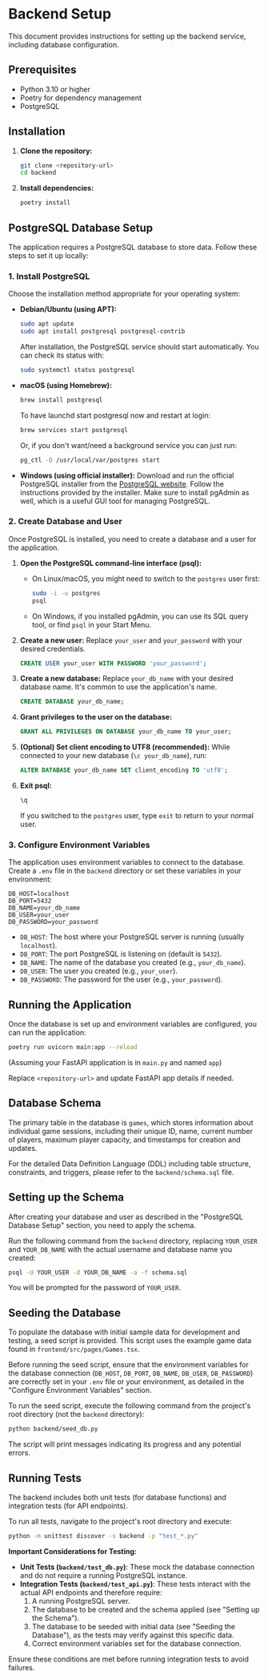 # Backend Setup

This document provides instructions for setting up the backend service, including database configuration.

## Prerequisites

- Python 3.10 or higher
- Poetry for dependency management
- PostgreSQL

## Installation

1. **Clone the repository:**
   ```bash
   git clone <repository-url>
   cd backend
   ```

2. **Install dependencies:**
   ```bash
   poetry install
   ```

## PostgreSQL Database Setup

The application requires a PostgreSQL database to store data. Follow these steps to set it up locally:

### 1. Install PostgreSQL

Choose the installation method appropriate for your operating system:

- **Debian/Ubuntu (using APT):**
  ```bash
  sudo apt update
  sudo apt install postgresql postgresql-contrib
  ```
  After installation, the PostgreSQL service should start automatically. You can check its status with:
  ```bash
  sudo systemctl status postgresql
  ```

- **macOS (using Homebrew):**
  ```bash
  brew install postgresql
  ```
  To have launchd start postgresql now and restart at login:
  ```bash
  brew services start postgresql
  ```
  Or, if you don't want/need a background service you can just run:
  ```bash
  pg_ctl -D /usr/local/var/postgres start
  ```

- **Windows (using official installer):**
  Download and run the official PostgreSQL installer from the [PostgreSQL website](https://www.postgresql.org/download/windows/). Follow the instructions provided by the installer. Make sure to install pgAdmin as well, which is a useful GUI tool for managing PostgreSQL.

### 2. Create Database and User

Once PostgreSQL is installed, you need to create a database and a user for the application.

1. **Open the PostgreSQL command-line interface (psql):**
   - On Linux/macOS, you might need to switch to the `postgres` user first:
     ```bash
     sudo -i -u postgres
     psql
     ```
   - On Windows, if you installed pgAdmin, you can use its SQL query tool, or find `psql` in your Start Menu.

2. **Create a new user:**
   Replace `your_user` and `your_password` with your desired credentials.
   ```sql
   CREATE USER your_user WITH PASSWORD 'your_password';
   ```

3. **Create a new database:**
   Replace `your_db_name` with your desired database name. It's common to use the application's name.
   ```sql
   CREATE DATABASE your_db_name;
   ```

4. **Grant privileges to the user on the database:**
   ```sql
   GRANT ALL PRIVILEGES ON DATABASE your_db_name TO your_user;
   ```

5. **(Optional) Set client encoding to UTF8 (recommended):**
   While connected to your new database (`\c your_db_name`), run:
   ```sql
   ALTER DATABASE your_db_name SET client_encoding TO 'utf8';
   ```

6. **Exit psql:**
   ```sql
   \q
   ```
   If you switched to the `postgres` user, type `exit` to return to your normal user.

### 3. Configure Environment Variables

The application uses environment variables to connect to the database. Create a `.env` file in the `backend` directory or set these variables in your environment:

```
DB_HOST=localhost
DB_PORT=5432
DB_NAME=your_db_name
DB_USER=your_user
DB_PASSWORD=your_password
```

- `DB_HOST`: The host where your PostgreSQL server is running (usually `localhost`).
- `DB_PORT`: The port PostgreSQL is listening on (default is `5432`).
- `DB_NAME`: The name of the database you created (e.g., `your_db_name`).
- `DB_USER`: The user you created (e.g., `your_user`).
- `DB_PASSWORD`: The password for the user (e.g., `your_password`).

## Running the Application

Once the database is set up and environment variables are configured, you can run the application:

```bash
poetry run uvicorn main:app --reload
```

(Assuming your FastAPI application is in `main.py` and named `app`)

Replace `<repository-url>` and update FastAPI app details if needed.

## Database Schema

The primary table in the database is `games`, which stores information about individual game sessions, including their unique ID, name, current number of players, maximum player capacity, and timestamps for creation and updates.

For the detailed Data Definition Language (DDL) including table structure, constraints, and triggers, please refer to the `backend/schema.sql` file.

## Setting up the Schema

After creating your database and user as described in the "PostgreSQL Database Setup" section, you need to apply the schema.

Run the following command from the `backend` directory, replacing `YOUR_USER` and `YOUR_DB_NAME` with the actual username and database name you created:

```bash
psql -U YOUR_USER -d YOUR_DB_NAME -a -f schema.sql
```

You will be prompted for the password of `YOUR_USER`.

## Seeding the Database

To populate the database with initial sample data for development and testing, a seed script is provided. This script uses the example game data found in `frontend/src/pages/Games.tsx`.

Before running the seed script, ensure that the environment variables for the database connection (`DB_HOST`, `DB_PORT`, `DB_NAME`, `DB_USER`, `DB_PASSWORD`) are correctly set in your `.env` file or your environment, as detailed in the "Configure Environment Variables" section.

To run the seed script, execute the following command from the project's root directory (not the `backend` directory):

```bash
python backend/seed_db.py
```

The script will print messages indicating its progress and any potential errors.

## Running Tests

The backend includes both unit tests (for database functions) and integration tests (for API endpoints).

To run all tests, navigate to the project's root directory and execute:

```bash
python -m unittest discover -s backend -p "test_*.py"
```

**Important Considerations for Testing:**

*   **Unit Tests (`backend/test_db.py`)**: These mock the database connection and do not require a running PostgreSQL instance.
*   **Integration Tests (`backend/test_api.py`)**: These tests interact with the actual API endpoints and therefore require:
    1.  A running PostgreSQL server.
    2.  The database to be created and the schema applied (see "Setting up the Schema").
    3.  The database to be seeded with initial data (see "Seeding the Database"), as the tests may verify against this specific data.
    4.  Correct environment variables set for the database connection.

Ensure these conditions are met before running integration tests to avoid failures.
